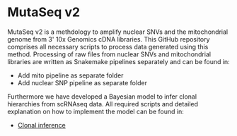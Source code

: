 # MutaSeq v2

MutaSeq v2 is a methdology to amplify nuclear SNVs and the mitochondrial genome from 3' 10x Genomics cDNA libraries. This GitHub repository comprises all necessary scripts to process data generated using this method. Processing of raw files from nuclear SNVs and mitochondrial libraries are written as Snakemake pipelines separately and can be found in:

* Add mito pipeline as separate folder
* Add nuclear SNP pipeline as separate folder

Furthermore we have developed a Bayesian model to infer clonal hierarchies from scRNAseq data. All required scripts and detailed explanation on how to implement the model can be found in:

* [Clonal inference](clonal_inference)


